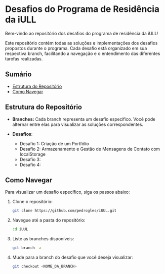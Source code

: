 # Desafios do Programa de Residência da iULL

Bem-vindo ao repositório dos desafios do programa de residência da iULL! 

Este repositório contém todas as soluções e implementações dos desafios propostos durante o programa. Cada desafio está organizado em sua respectiva branch, facilitando a navegação e o entendimento das diferentes tarefas realizadas.

## Sumário

- [Estrutura do Repositório](#estrutura-do-repositório)
- [Como Navegar](#como-navegar)

## Estrutura do Repositório

- **Branches:** Cada branch representa um desafio específico. Você pode alternar entre elas para visualizar as soluções correspondentes.
  
- **Desafios:** 
  - Desafio 1: Criação de um Portfólio
  - Desafio 2: Armazenamento e Gestão de Mensagens de Contato com localStorage
  - Desafio 3: 
  - Desafio 4: 

## Como Navegar

Para visualizar um desafio específico, siga os passos abaixo:

1. Clone o repositório:
   ```bash
   git clone https://github.com/pedrogles/iUUL.git

2. Navegue até a pasta do repositório:

    ```bash
   cd iUUL

3. Liste as branches disponíveis:

   ```bash
   git branch -a

4. Mude para a branch do desafio que você deseja visualizar:
   ```bash
   git checkout <NOME_DA_BRANCH>

